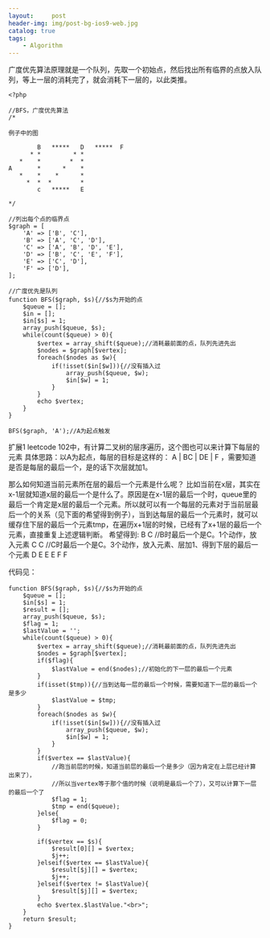 ```yaml
---
layout:     post
header-img: img/post-bg-ios9-web.jpg
catalog: true
tags:
    - Algorithm
---
```

广度优先算法原理就是一个队列，先取一个初始点，然后找出所有临界的点放入队列，等上一层的消耗完了，就会消耗下一层的，以此类推。
```
<?php 

//BFS，广度优先算法
/*

例子中的图

		B   *****   D   *****  F
	  * *         * *
   *    *        *  *
A     	*      *    *
   *    *    *      *
     *  *  *        *
	    c   *****   E

*/

//列出每个点的临界点
$graph = [
	'A' => ['B', 'C'],
	'B' => ['A', 'C', 'D'],
	'C' => ['A', 'B', 'D', 'E'],
	'D' => ['B', 'C', 'E', 'F'],
	'E' => ['C', 'D'],
	'F' => ['D'],
];

//广度优先是队列
function BFS($graph, $s){//$s为开始的点
	$queue = [];
	$in = [];
	$in[$s] = 1;
	array_push($queue, $s);
	while(count($queue) > 0){
		$vertex = array_shift($queue);//消耗最前面的点，队列先进先出
		$nodes = $graph[$vertex];
		foreach($nodes as $w){
			if(!isset($in[$w])){//没有插入过
				array_push($queue, $w);
				$in[$w] = 1;
			}
		}
		echo $vertex;
	}
}

BFS($graph, 'A');//A为起点触发

```
扩展1
leetcode 102中，有计算二叉树的层序遍历，这个图也可以来计算下每层的元素
具体思路：以A为起点，每层的目标是这样的： A | BC | DE | F ，需要知道是否是每层的最后一个，是的话下次层就加1。

那么如何知道当前元素所在层的最后一个元素是什么呢？
比如当前在x层，其实在x-1层就知道x层的最后一个是什么了。原因是在x-1层的最后一个时，queue里的最后一个肯定是x层的最后一个元素。所以就可以有一个每层的元素对于当前层最后一个的关系（见下面的希望得到例子），当到达每层的最后一个元素时，就可以缓存住下层的最后一个元素tmp，在遍历x+1层的时候，已经有了x+1层的最后一个元素，直接重复上述逻辑判断。
希望得到:
B C //B时最后一个是C。1个动作，放入元素
C C //C时最后一个是C。3个动作，放入元素、层加1、得到下层的最后一个元素
D E
E E
F F

代码见：
```
function BFS($graph, $s){//$s为开始的点
    $queue = [];
    $in[$s] = 1;
	$result = [];
    array_push($queue, $s);
	$flag = 1;
	$lastValue = '';
    while(count($queue) > 0){
        $vertex = array_shift($queue);//消耗最前面的点，队列先进先出
        $nodes = $graph[$vertex];
		if($flag){
			$lastValue = end($nodes);//初始化的下一层的最后一个元素
		}
		if(isset($tmp)){//当到达每一层的最后一个时候，需要知道下一层的最后一个是多少
			$lastValue = $tmp;
		}
        foreach($nodes as $w){
            if(!isset($in[$w])){//没有插入过
                array_push($queue, $w);
                $in[$w] = 1;
            }
        }
		if($vertex == $lastValue){
			//跑当前层的时候，知道当前层的最后一个是多少（因为肯定在上层已经计算出来了），
			//所以当vertex等于那个值的时候（说明是最后一个了），又可以计算下一层的最后一个了
			$flag = 1;
			$tmp = end($queue);
		}else{
			$flag = 0;
		}
		
		if($vertex == $s){
			$result[0][] = $vertex;
			$j++;
		}elseif($vertex == $lastValue){
			$result[$j][] = $vertex;
			$j++;
		}elseif($vertex != $lastValue){
			$result[$j][] = $vertex;
		}
		echo $vertex.$lastValue."<br>";
    }
	return $result;
}
```

